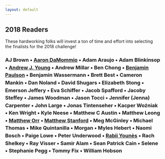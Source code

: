 ```yaml
---
layout: default
---
```

## 2018 Readers

These hardworking folks will invest a ton of time and effort into selecting the finalists for the 2018 challenge!

<h3 style="line-height: 1.5;"> 

**AJ Brown** • [**Aaron DaMommio**](http://aarondamommio.blogspot.com/) • **Adam Araujo** • **Adam Blinkinsop** • [**Andrew J. Young**](https://thatonegm.weebly.com/) • **Andrew Millar** • **Ben Chong** • [**Benjamin Paulson**]( https://twitter.com/sheepmancometh) • **Benjamin Wassermann** • **Brett Best** • **Cameron Mankin** • **Dan Noland** • **David Shugars** • **Elizabeth Stong** • **Emerson Jeffery** • **Eva Schiffer** • **Jacob Spafford** • **Jacoby Steffey** • **James Woodman** • **Jason Tocci** • **Jennifer (Jenna) Carpenter** • **John Large** • **Jonas Tintenseher** • **Kacper Woźniak** • **Ken Wright** • **Kyle Neese** • **Matthew C Austin** • **Matthew Leong** • [**Matthew Orr**](http://wordsaremysword.blogspot.com/) • [**Matthew Stanford**](https://twitter.com/@legendary_pants) • **Meg McGinley** • **Michael Thomas** • **Mike Quintanilla** • **Morgan** • **Myles Hebert** • **Naomi Bosch** • **Paige Lowe** • **Peter Underwood** • [**Rabii Younès**](http://pyrofoux.itch.io) • **Rach Shelkey** • **Ray Visser** • **Samir Alam** • **Sean Patrick Cain** • **Selene** • **Stephanie Pegg** • **Tommy Fix** • **William Hobson** 

</h3>
